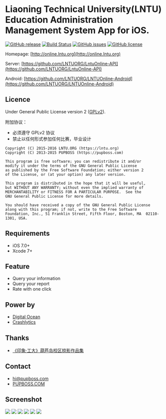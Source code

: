 # Liaoning Technical University(LNTU) Education Administration Management System App for iOS.

[![GitHub release](https://img.shields.io/github/release/LNTUORG/LNTUOnline-iOS.svg)](https://github.com/LNTUORG/LNTUOnline-iOS/releases) [![Build Status](https://travis-ci.org/LNTUORG/LNTUOnline-iOS.svg?branch=master)](https://travis-ci.org/LNTUORG/LNTUOnline-iOS) [![GitHub issues](https://img.shields.io/github/issues/LNTUORG/LNTUOnline-iOS.svg)](https://github.com/LNTUORG/LNTUOnline-iOS/issues) [![GitHub license](https://img.shields.io/badge/license-AGPLv3-blue.svg)](https://raw.githubusercontent.com/LNTUORG/LNTUOnline-iOS/master/LICENSE)

Homepage: [http://online.lntu.org](http://online.lntu.org)

Server: [https://github.com/LNTUORG/LntuOnline-API](https://github.com/LNTUORG/LntuOnline-API)

Android: [https://github.com/LNTUORG/LNTUOnline-Android](https://github.com/LNTUORG/LNTUOnline-Android)

## Licence

Under General Public License version 2 ([GPLv2](http://www.gnu.org/licenses/old-licenses/gpl-2.0.html)).

附加协议：

- 必须遵守 GPLv2 协议
- 禁止以任何形式参加任何比赛，毕业设计

```
Copyright (C) 2015-2016 LNTU.ORG (https://lntu.org)
Copyright (C) 2013-2015 PUPBOSS (https://pupboss.com)

This program is free software; you can redistribute it and/or
modify it under the terms of the GNU General Public License
as published by the Free Software Foundation; either version 2
of the License, or (at your option) any later version.

This program is distributed in the hope that it will be useful,
but WITHOUT ANY WARRANTY; without even the implied warranty of
MERCHANTABILITY or FITNESS FOR A PARTICULAR PURPOSE.  See the
GNU General Public License for more details.

You should have received a copy of the GNU General Public License
along with this program; if not, write to the Free Software
Foundation, Inc., 51 Franklin Street, Fifth Floor, Boston, MA  02110-1301, USA.
```

## Requirements

- iOS 7.0+
- Xcode 7+

## Feature

- Query your information
- Query your report
- Rate with one click

## Power by

- [Digital Ocean](https://www.digitalocean.com/?refcode=c6314f396546)
- [Crashlytics](https://www.crashlytics.com)

## Thanks

- [《印象·工大》葫芦岛校区掠影作品集](http://tieba.baidu.com/p/1424591498)

## Contact

- [hi@pupboss.com](mailto:hi@pupboss.com)
- [PUPBOSS.COM](https://www.pupboss.com)

## Screenshot

![](./screenshot/00.png)
![](./screenshot/01.png)
![](./screenshot/02.png)
![](./screenshot/03.png)
![](./screenshot/04.png)
![](./screenshot/05.png)
